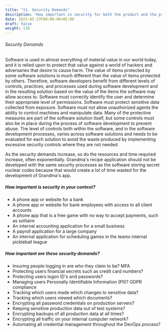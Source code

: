 ```yaml
---
title: "11. Security Demands"
description: "How important is security for both the product and the process?"
date: 2023-05-23T00:00:00+05:00
draft: false
weight: 110
---
```


###### Security Demands
Software is used in almost everything of material value in our world today, and it is relied upon to protect that value against a world of hackers and adversaries that desire to cause harm.  The value of items protected by some software solutions is much different than the value of items protected by others.  Therefore, software developers benefit from different levels of controls, practices, and processes used during software development and in the resulting solution based on the value of the items the software may allow access to.  Software must correctly identify the user and determine their appropriate level of permissions.  Software must protect sensitive data collected from exposure.  Software must not allow unauthorized agents the ability to control machines and manipulate data.  Many of the protective measures are part of the software solution itself, but some controls must also be in place during the process of software development to prevent abuse.  The level of controls both within the software, and in the software development processes, varies across software solutions and needs to be evaluated for each solution to avoid the waste produced by implementing excessive security controls where they are not needed.

As the security demands increase, so do the resources and time required increase, often exponentially.  Grandma's recipe application should not be developed with the same security processes as the software storing secret nuclear codes because that would create a lot of time wasted for the development of Grandma's app.
##### How important is security in your context?
* A phone app or website for a bank
* A phone app or website for bank employees with access to all client accounts
* A phone app that is a free game with no way to accept payments, such as solitaire
* An internal accounting application for a small business
* A payroll application for a large company
* An internal application for scheduling games in the teams internal pickleball league

##### How important are these security demands?
* Insuring people logging in are who they claim to be?  MFA
* Protecting users financial secrets such as credit card numbers?
* Protecting users logon ID's and passwords?
* Managing users Personally Identifiable Information (PII)?  GDPR compliance
* Tracking which users made which changes to sensitive data?
* Tracking which users viewed which documents?
* Encrypting all password credentials on production servers?
* Keeping sensitive production data out of test systems?
* Encrypting backups of all production data at all times?
* Encrypting all traffic on your internal computer network?
* Automating all credential management throughout the DevOps process?

